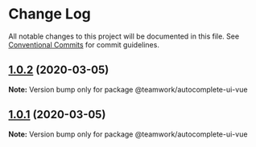 # Change Log

All notable changes to this project will be documented in this file.
See [Conventional Commits](https://conventionalcommits.org) for commit guidelines.

## [1.0.2](https://github.com/Teamwork/autocomplete/compare/@teamwork/autocomplete-ui-vue@1.0.1...@teamwork/autocomplete-ui-vue@1.0.2) (2020-03-05)

**Note:** Version bump only for package @teamwork/autocomplete-ui-vue





## [1.0.1](https://github.com/Teamwork/autocomplete/compare/@teamwork/autocomplete-ui-vue@1.0.0...@teamwork/autocomplete-ui-vue@1.0.1) (2020-03-05)

**Note:** Version bump only for package @teamwork/autocomplete-ui-vue
